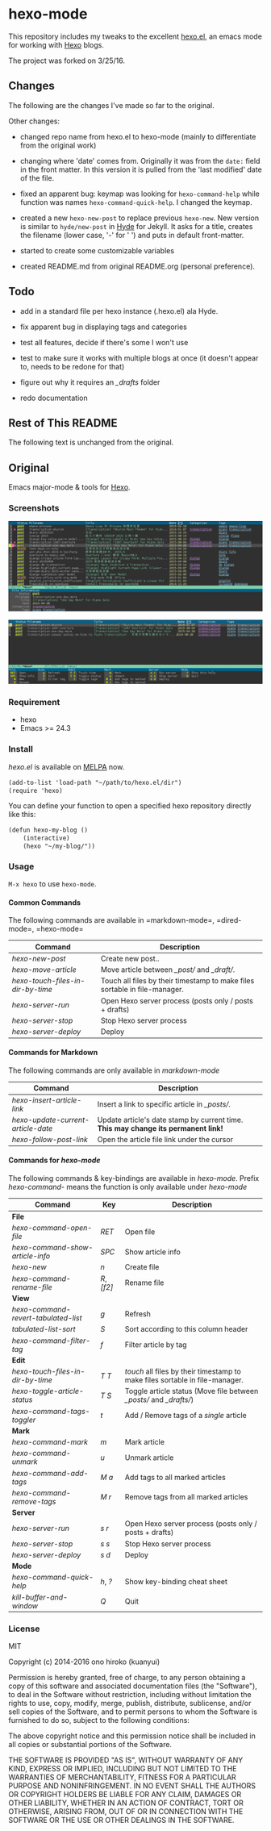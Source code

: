 # hexo-mode

This repository includes my tweaks to the excellent
[hexo.el](https://github.com/kuanyui/hexo.el), an emacs mode for working with
[Hexo](http://hexo.io/) blogs. 

The project was forked on 3/25/16.

## Changes 

The following are the changes I've made so far to the original.

Other changes:

* changed repo name from hexo.el to hexo-mode (mainly to differentiate from the
  original work)
  
* changing where 'date' comes from.  Originally it was from the `date:` field in
the front matter.  In this version it is pulled from the 'last modified' date of
the file.

* fixed an apparent bug:  keymap was looking for `hexo-command-help` while
  function was names `hexo-command-quick-help`.  I changed the keymap.
  
* created a new `hexo-new-post` to replace previous `hexo-new`.  New version is
  similar to `hyde/new-post` in [Hyde](https://github.com/nibrahim/Hyde) for
  Jekyll.  It asks for a title, creates the filename (lower case, '-' for ' ')
  and puts in default front-matter.
  
* started to create some customizable variables
  
* created README.md from original README.org (personal preference).

## Todo

* add in a standard file per hexo instance (.hexo.el) ala Hyde.

* fix apparent bug in displaying tags and categories

* test all features, decide if there's some I won't use

* test to make sure it works with multiple blogs at once (it doesn't appear to,
needs to be redone for that)

* figure out why it requires an *_drafts* folder

* redo documentation


## Rest of This README

The following text is unchanged from the original.

## Original

Emacs major-mode & tools for [Hexo](https://github.com/hexojs/hexo).

### Screenshots
![Screenshot 1](screenshots/screenshot_1.png)

![Screeenshot 2](screenshots/screenshot_2.png)

### Requirement
- hexo
- Emacs >= 24.3

### Install

*hexo.el* is available on [MELPA](https://github.com/melpa/melpa) now.

```
(add-to-list 'load-path "~/path/to/hexo.el/dir")
(require 'hexo)
```

You can define your function to open a specified hexo repository directly like this:

```
(defun hexo-my-blog ()
    (interactive)
    (hexo "~/my-blog/"))
```

### Usage
`M-x hexo` to use `hexo-mode`.

#### Common Commands

The following commands are available in =markdown-mode=, =dired-mode=, =hexo-mode= 

| Command                           | Description                                                                |
|-----------------------------------|----------------------------------------------------------------------------|
| *hexo-new-post*                        | Create new post..                                                  |
| *hexo-move-article*               | Move article between *_post/* and *_draft/*.                               |
| *hexo-touch-files-in-dir-by-time* | Touch all files by their timestamp to make files sortable in file-manager. |
| *hexo-server-run*                 | Open Hexo server process (posts only / posts + drafts)                     |
| *hexo-server-stop*                | Stop Hexo server process                                                   |
| *hexo-server-deploy*              | Deploy                                                                     |

#### Commands for Markdown

The following commands are only available in *markdown-mode*

| Command                            | Description                                                                        |
|------------------------------------|--------------------------------------------|
| *hexo-insert-article-link*         | Insert a link to specific article in *_posts/*.  
| *hexo-update-current-article-date* | Update article's date stamp by current time. **This may change its permanent link!** |
| *hexo-follow-post-link*            | Open the article file link under the cursor   |

#### Commands for *hexo-mode*

The following commands & key-bindings are available in *hexo-mode*.  Prefix *hexo-command-* means the function is only available under *hexo-mode*

| Command                              | Key         | Description                                                                  |
|--------------------------------------|-------------|----------------------------|
| **File**                                 |    |     |
| *hexo-command-open-file*             | *RET*       | Open file                                                                    |
| *hexo-command-show-article-info*     | *SPC*       | Show article info                                                            |
| *hexo-new*                           | *n*         | Create file                                                                  |
| *hexo-command-rename-file*           | *R*, *[f2]* | Rename file                                                                  |
| **View**                                 |    |     |
| *hexo-command-revert-tabulated-list* | *g*         | Refresh                                                                      |
| *tabulated-list-sort*                | *S*         | Sort according to this column header                                         |
| *hexo-command-filter-tag*            | *f*         | Filter article by tag                                                        |
| **Edit**                                 |             |                                                                              |
| *hexo-touch-files-in-dir-by-time*    | *T T*       | *touch* all files by their timestamp to make files sortable in file-manager. |
| *hexo-toggle-article-status*         | *T S*       | Toggle article status (Move file between *_posts/* and *_drafts/*)           |
| *hexo-command-tags-toggler*          | *t*         | Add / Remove tags of a *single* article                                      |
| **Mark**                                 |             |                                                                              |
| *hexo-command-mark*                  | *m*         | Mark article                                                                 |
| *hexo-command-unmark*                | *u*         | Unmark article                                                               |
| *hexo-command-add-tags*              | *M a*       | Add tags to all marked articles                                              |
| *hexo-command-remove-tags*           | *M r*       | Remove tags from all marked articles                                         |
| **Server**                               |             |                                                                              |
| *hexo-server-run*                    | *s r*       | Open Hexo server process (posts only / posts + drafts)                       |
| *hexo-server-stop*                   | *s s*       | Stop Hexo server process                                                     |
| *hexo-server-deploy*                 | *s d*       | Deploy                                                                       |
| **Mode**         |   |    | 
| *hexo-command-quick-help*           | *h*, *?*    | Show key-binding cheat sheet                                                 |
| *kill-buffer-and-window*             | *Q*         | Quit                                                                         |


### License
MIT

Copyright (c) 2014-2016 ono hiroko (kuanyui)

Permission is hereby granted, free of charge, to any person obtaining
a copy of this software and associated documentation files (the
"Software"), to deal in the Software without restriction, including
without limitation the rights to use, copy, modify, merge, publish,
distribute, sublicense, and/or sell copies of the Software, and to
permit persons to whom the Software is furnished to do so, subject to
the following conditions:

The above copyright notice and this permission notice shall be
included in all copies or substantial portions of the Software.

THE SOFTWARE IS PROVIDED "AS IS", WITHOUT WARRANTY OF ANY KIND,
EXPRESS OR IMPLIED, INCLUDING BUT NOT LIMITED TO THE WARRANTIES OF
MERCHANTABILITY, FITNESS FOR A PARTICULAR PURPOSE AND
NONINFRINGEMENT. IN NO EVENT SHALL THE AUTHORS OR COPYRIGHT HOLDERS BE
LIABLE FOR ANY CLAIM, DAMAGES OR OTHER LIABILITY, WHETHER IN AN ACTION
OF CONTRACT, TORT OR OTHERWISE, ARISING FROM, OUT OF OR IN CONNECTION
WITH THE SOFTWARE OR THE USE OR OTHER DEALINGS IN THE SOFTWARE.
